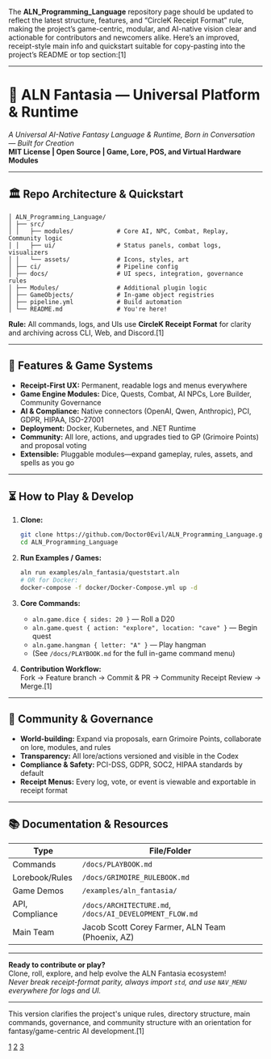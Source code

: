The **ALN_Programming_Language** repository page should be updated to reflect the latest structure, features, and “CircleK Receipt Format” rule, making the project’s game-centric, modular, and AI-native vision clear and actionable for contributors and newcomers alike. Here’s an improved, receipt-style main info and quickstart suitable for copy-pasting into the project’s README or top section:[1]

***

# 🌌 ALN Fantasia — Universal Platform & Runtime

*A Universal AI-Native Fantasy Language & Runtime, Born in Conversation — Built for Creation*  
**MIT License | Open Source | Game, Lore, POS, and Virtual Hardware Modules**

***

## 🏛️ Repo Architecture & Quickstart

```receipt
│ ALN_Programming_Language/
│ ├── src/
│ │   ├── modules/            # Core AI, NPC, Combat, Replay, Community logic
│ │   ├── ui/                 # Status panels, combat logs, visualizers
│ │   └── assets/             # Icons, styles, art
│ ├── ci/                     # Pipeline config
│ ├── docs/                   # UI specs, integration, governance rules
│ ├── Modules/                # Additional plugin logic
│ ├── GameObjects/            # In-game object registries
│ ├── pipeline.yml            # Build automation
│ └── README.md               # You're here!
```
**Rule:** All commands, logs, and UIs use **CircleK Receipt Format** for clarity and archiving across CLI, Web, and Discord.[1]

***

## 🚀 Features & Game Systems

- **Receipt-First UX:** Permanent, readable logs and menus everywhere
- **Game Engine Modules:** Dice, Quests, Combat, AI NPCs, Lore Builder, Community Governance
- **AI & Compliance:** Native connectors (OpenAI, Qwen, Anthropic), PCI, GDPR, HIPAA, ISO-27001
- **Deployment:** Docker, Kubernetes, and .NET Runtime
- **Community:** All lore, actions, and upgrades tied to GP (Grimoire Points) and proposal voting
- **Extensible:** Pluggable modules—expand gameplay, rules, assets, and spells as you go

***

## ⏳ How to Play & Develop

1. **Clone:**  
   ```bash
   git clone https://github.com/Doctor0Evil/ALN_Programming_Language.git
   cd ALN_Programming_Language
   ```
2. **Run Examples / Games:**  
   ```bash
   aln run examples/aln_fantasia/queststart.aln
   # OR for Docker:
   docker-compose -f docker/Docker-Compose.yml up -d
   ```
3. **Core Commands:**  
   - `aln.game.dice { sides: 20 }` — Roll a D20
   - `aln.game.quest { action: "explore", location: "cave" }` — Begin quest
   - `aln.game.hangman { letter: "A" }` — Play hangman
   - (See `/docs/PLAYBOOK.md` for the full in-game command menu)

4. **Contribution Workflow:**  
   Fork → Feature branch → Commit & PR → Community Receipt Review → Merge.[1]

***

## 🎲 Community & Governance

- **World-building:** Expand via proposals, earn Grimoire Points, collaborate on lore, modules, and rules
- **Transparency:** All lore/actions versioned and visible in the Codex
- **Compliance & Safety:** PCI-DSS, GDPR, SOC2, HIPAA standards by default
- **Receipt Menus:** Every log, vote, or event is viewable and exportable in receipt format

***

## 📚 Documentation & Resources

| Type           | File/Folder                     |
|----------------|--------------------------------|
| Commands       | `/docs/PLAYBOOK.md`            |
| Lorebook/Rules | `/docs/GRIMOIRE_RULEBOOK.md`   |
| Game Demos     | `/examples/aln_fantasia/`      |
| API, Compliance| `/docs/ARCHITECTURE.md`, `/docs/AI_DEVELOPMENT_FLOW.md` |
| Main Team      | Jacob Scott Corey Farmer, ALN Team (Phoenix, AZ) |

***

**Ready to contribute or play?**  
Clone, roll, explore, and help evolve the ALN Fantasia ecosystem!  
*Never break receipt-format parity, always import `std`, and use `NAV_MENU` everywhere for logs and UI.*

***

This version clarifies the project's unique rules, directory structure, main commands, governance, and community structure with an orientation for fantasy/game-centric AI development.[1]

[1](https://github.com/Doctor0Evil/ALN_Programming_Language)
[2](https://github.com/Doctor0Evil)
[3](https://github.com/Doctor0Evil/ALN_Programmi)
